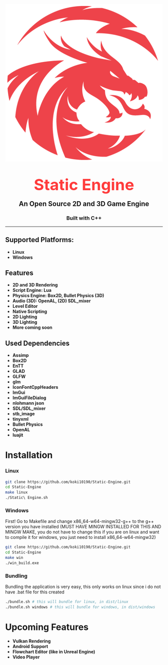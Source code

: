 <div align="center">
<img src="build/logo2.png">

<h1 align="center" style="width: 100%; margin-top: 40px; font-size: 50px; color: #ff3b3b; margin-bottom: -10px">Static Engine</h1>

## An Open Source 2D and 3D Game Engine

### Built with C++

</div>

---

## Supported Platforms:

-   **Linux**
-   **Windows**

## Features

-   **2D and 3D Rendering**
-   **Script Engine: Lua**
-   **Physics Engine: Box2D, Bullet Physics (3D)**
-   **Audio (3D): OpenAL, (2D) SDL_mixer**
-   **Level Editor**
-   **Native Scripting**
-   **2D Lighting**
-   **3D Lighting**
-   **More coming soon**

## Used Dependencies

-   **Assimp**
-   **Box2D**
-   **EnTT**
-   **GLAD**
-   **GLFW**
-   **glm**
-   **IconFontCppHeaders**
-   **ImGui**
-   **ImGuiFileDialog**
-   **nlohmann json**
-   **SDL/SDL_mixer**
-   **stb_image**
-   **tinyxml**
-   **Bullet Physics**
-   **OpenAL**
-   **luajit**

# Installation

### **Linux**

```bash
git clone https://github.com/koki10190/Static-Engine.git
cd Static-Engine
make linux
./Static\ Engine.sh
```

### **Windows**

First! Go to Makefile and change x86_64-w64-mingw32-g++ to the g++ version you have installed (MUST HAVE MINGW INSTALLED FOR THIS AND MINGW MAKE, you do not have to change this if you are on linux and want to compile it for windows, you just need to install x86_64-w64-mingw32)

```bash
git clone https://github.com/koki10190/Static-Engine.git
cd Static-Engine
make win
./win_build.exe
```

### **Bundling**

Bundling the application is very easy, this only works on linux since i do not have .bat file for this created

```bash
./bundle.sh # this will bundle for linux, in dist/linux
./bundle.sh windows # this will bundle for windows, in dist/windows
```

# Upcoming Features

-   **Vulkan Rendering**
-   **Android Support**
-   **Flowchart Editor (like in Unreal Engine)**
-   **Video Player**
